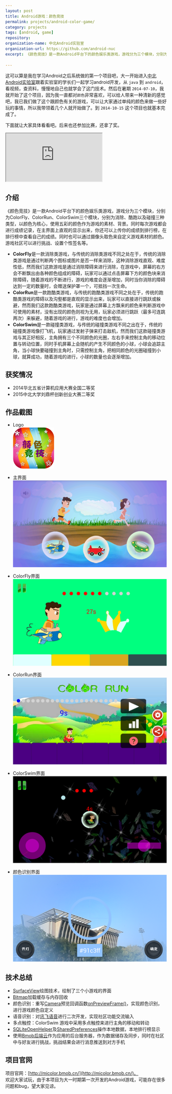 ```yaml
---
layout: post
title: Android游戏：颜色竞技
permalink: projects/android-color-game/
category: projects
tags: [android, game]
repository: 
organization-name: 中北Android实验室
organization-url: https://github.com/android-nuc
excerpt: 《颜色竞技》是一款Android平台下的颜色娱乐类游戏，游戏分为三个模块，分别为ColorFly、ColorRun、ColorSwim三个模块，分别为消除、酷跑以及碰撞三种类型，以颜色为核心，使用五彩的颜色作为游戏的素材、背景。同时还可以通过手机摄像头捕获颜色进行自定义游戏哦！

---
```


这可以算是我在学习Android之后系统做的第一个项目吧，大一开始进入[中北Android实验室](https://github.com/android-nuc)跟着实验室的学长们一起学习android开发，从 `java` 到 `android`，看视频，查资料，慢慢地自己也就学会了这门技术。然后在暑期 `2014-07-10`，我就开始了这个项目，因为我一直都对`颜色`非常喜欢，可以给人带来一种清新的感觉吧，我已我们做了这个跟颜色有关的游戏，可以让大家通过单纯的颜色来做一些好玩的事情，所以我带领着几个人就开始做了。到 `2014-10-15` 这个项目也就基本完成了。  

下面就让大家具体看看吧。后来也还参加比赛，还拿了奖。  

<div class="embed-responsive embed-responsive-16by9">
  <iframe class="embed-responsive-item" src="http://www.tudou.com/programs/view/html5embed.action?type=0&code=R48BJ1kCfYo&lcode=&resourceId=326917756_06_05_99" allowtransparency="true" allowfullscreen="true"></iframe>
</div>

## 介绍

《颜色竞技》是一款Android平台下的颜色娱乐类游戏，游戏分为三个模块，分别为ColorFly、ColorRun、ColorSwim三个模块，分别为消除、酷跑以及碰撞三种类型，以颜色为核心，使用五彩的颜色作为游戏的素材、背景。同时每次游戏都会进行成绩记录，在主界面上直观的显示出来，你还可以上传你的成绩到排行榜，在排行榜中查看自己的成绩。同时也可以通过摄像头取色来自定义游戏素材的颜色。游戏社区可以进行挑战、设置个性签名等。

* **ColorFly**是一款消除类游戏，与传统的消除类游戏不同之处在于，传统的消除类游戏是通过判断两个图标或图片是否一样来消除，这种消除游戏直观、难度性低，然而我们这款游戏是通过消除障碍来进行消除，在游戏中，屏幕的右方会不断飘出由各种颜色组成的障碍，玩家可以通过点击屏幕下方的颜色块来消除障碍，随着游戏的不断进行，游戏的难度会逐渐增加，同时当你消除的障碍达到一定的数量时，会赠送保护罩一个，可抵挡一次生命。
* **ColorRun**是一款跑酷类游戏，与传统的跑酷类游戏不同之处在于，传统的跑酷类游戏的障碍以及沟壑都是直观的显示出来，玩家可以直接进行跳跃或躲避，然而我们这款跑酷类游戏，玩家是通过屏幕上方飘来的颜色来判断游戏中可使用的素材，没有出现的颜色则视为无用，玩家必须进行跳跃（最多可连跳两次）来躲避，随着游戏的进行，游戏的难度也会增加。
* **ColorSwim**是一款碰撞类游戏，与传统的碰撞类游戏不同之出在于，传统的碰撞类游戏像打飞机，玩家通过发射子弹来打击敌机，然而我们这款碰撞类游戏与其正好相反，主角拥有三个不同颜色的光圈，左右手来控制主角的移动位置与转动位置，同时手机屏幕上会随机的产生不同颜色的小球，小球会追踪主角，当小球快要碰撞到主角时，只需控制主角，把相同颜色的光圈碰撞到小球，就算成功，随着游戏的进行，小球的数量也会逐渐增加。
 
## 获奖情况

* 2014华北五省计算机应用大赛全国二等奖
* 2015中北大学刘鼎杯创新创业大赛二等奖

## 作品截图

* Logo  
  ![游戏Logo](https://raw.githubusercontent.com/onlylemi/onlylemi.github.io/master/assets/images/android_color_ico.png)

* 主界面
  ![游戏Logo](https://raw.githubusercontent.com/onlylemi/onlylemi.github.io/master/assets/images/android_color_1.png)

* ColorFly界面
  ![游戏Logo](https://raw.githubusercontent.com/onlylemi/onlylemi.github.io/master/assets/images/android_color_2.png)

* ColorRun界面
  ![游戏Logo](https://raw.githubusercontent.com/onlylemi/onlylemi.github.io/master/assets/images/android_color_3.png)

* ColorSwim界面
  ![游戏Logo](https://raw.githubusercontent.com/onlylemi/onlylemi.github.io/master/assets/images/android_color_4.png)

* 颜色识别界面
  ![游戏Logo](https://raw.githubusercontent.com/onlylemi/onlylemi.github.io/master/assets/images/android_color_5.png)

## 技术总结

* [SurfaceView](http://developer.android.com/reference/android/view/SurfaceView.html)绘图技术，绘制了三个小游戏的界面
* [Bitmap](http://developer.android.com/reference/android/graphics/Bitmap.html)加载缓存与内存回收
* 颜色识别：重写[Camera](http://developer.android.com/reference/android/graphics/Camera.html)预览回调函数[onPreviewFrame()](http://developer.android.com/reference/android/hardware/Camera.PreviewCallback.html#onPreviewFrame)，实现颜色识别，进行游戏颜色自定义
* 语音识别：对[讯飞语音](http://www.xunfei.cn/)进行二次开发，实现社区功能交流输入
* 多点触控：ColorSwim 游戏中采用多点触控来进行主角的移动和转动
* [SQLiteOpenHelper](http://developer.android.com/reference/android/database/sqlite/SQLiteOpenHelper.html)及[SharedPreferences](http://developer.android.com/reference/android/content/SharedPreferences.html)操作本地数据，本地排行榜显示
* 使用[Bmob后端云](http://www.bmob.cn/)作为应用的后台服务器，作为数据储存及同步，同时在社区中与好友进行挑战，挑战结果会进行消息推送到对方手机

## 项目官网

项目官网：[http://micolor.bmob.cn/](http://micolor.bmob.cn/)。  
欢迎大家试玩，由于本项目为大一时期第一次开发的Android游戏，可能存在很多问题和bug，望大家见谅。